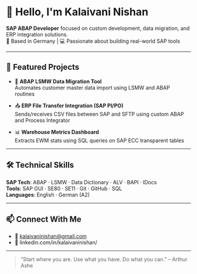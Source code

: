 # 👋 Hello, I'm Kalaivani Nishan

**SAP ABAP Developer** focused on custom development, data migration, and ERP integration solutions.  
📍 Based in Germany | 💻 Passionate about building real-world SAP tools

---

## 💼 Featured Projects

- 🔄 **ABAP LSMW Data Migration Tool**  
  Automates customer master data import using LSMW and ABAP routines

- 📤 **ERP File Transfer Integration (SAP PI/PO)**  
  Sends/receives CSV files between SAP and SFTP using custom ABAP and Process Integrator

- 📊 **Warehouse Metrics Dashboard**  
  Extracts EWM stats using SQL queries on SAP ECC transparent tables


---

## 🛠️ Technical Skills

**SAP Tech**: ABAP · LSMW · Data Dictionary · ALV · BAPI · IDocs  
**Tools**: SAP GUI · SE80 · SE11 · Git · GitHub · SQL  
**Languages**: English · German (A2) 


---

## 📫 Connect With Me

- 📧 kalaivaninishan@gmail.com   
- 💼 linkedin.com/in/kalaivaninishan/ 

---

> “Start where you are. Use what you have. Do what you can.” – Arthur Ashe
